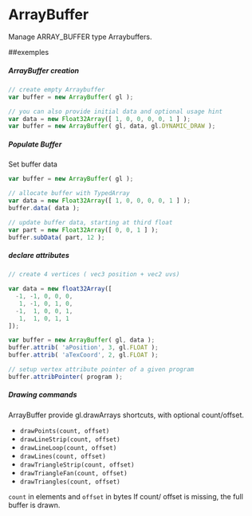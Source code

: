 ArrayBuffer
=======
Manage ARRAY_BUFFER type Arraybuffers.

##exemples

##### ArrayBuffer creation

```JavaScript
// create empty Arraybuffer
var buffer = new ArrayBuffer( gl );

// you can also provide initial data and optional usage hint
var data = new Float32Array([ 1, 0, 0, 0, 0, 1 ] );
var buffer = new ArrayBuffer( gl, data, gl.DYNAMIC_DRAW );
```

##### Populate Buffer

Set buffer data
```JavaScript
var buffer = new ArrayBuffer( gl );

// allocate buffer with TypedArray
var data = new Float32Array([ 1, 0, 0, 0, 0, 1 ] );
buffer.data( data );

// update buffer data, starting at third float
var part = new Float32Array([ 0, 0, 1 ] );
buffer.subData( part, 12 );
```

##### declare attributes

```JavaScript
// create 4 vertices ( vec3 position + vec2 uvs)

var data = new float32Array([
  -1, -1, 0, 0, 0,
   1, -1, 0, 1, 0,
  -1,  1, 0, 0, 1,
   1,  1, 0, 1, 1
]);

var buffer = new ArrayBuffer( gl, data );
buffer.attrib( 'aPosition', 3, gl.FLOAT );
buffer.attrib( 'aTexCoord', 2, gl.FLOAT );

// setup vertex attribute pointer of a given program
buffer.attribPointer( program );

```

##### Drawing commands

ArrayBuffer provide gl.drawArrays shortcuts, with optional count/offset.

  - `drawPoints(count, offset)`
  - `drawLineStrip(count, offset)`
  - `drawLineLoop(count, offset)`
  - `drawLines(count, offset)`
  - `drawTriangleStrip(count, offset)`
  - `drawTriangleFan(count, offset)`
  - `drawTriangles(count, offset)`

`count` in elements and `offset` in bytes
If count/ offset is missing, the full buffer is drawn.
